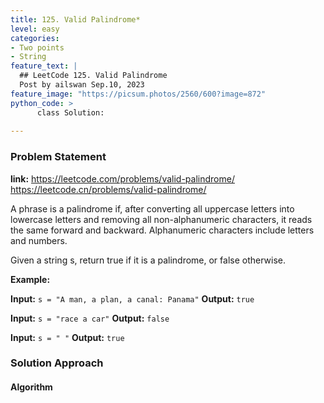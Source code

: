 ```yaml
---
title: 125. Valid Palindrome*
level: easy
categories:
- Two points
- String
feature_text: |
  ## LeetCode 125. Valid Palindrome
  Post by ailswan Sep.10, 2023
feature_image: "https://picsum.photos/2560/600?image=872"
python_code: >
      class Solution:
   
---
```


### Problem Statement
**link:**
https://leetcode.com/problems/valid-palindrome/
https://leetcode.cn/problems/valid-palindrome/

A phrase is a palindrome if, after converting all uppercase letters into lowercase letters and removing all non-alphanumeric characters, it reads the same forward and backward. Alphanumeric characters include letters and numbers.

Given a string s, return true if it is a palindrome, or false otherwise.

**Example:**

**Input:** `s = "A man, a plan, a canal: Panama"`
**Output:** `true`
 
**Input:** `s = "race a car"`
**Output:** `false`
 
**Input:** `s = " "`
**Output:** `true`
 

### Solution Approach

 
#### Algorithm
 
